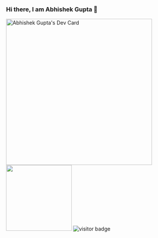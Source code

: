 ### Hi there, I am Abhishek Gupta 👋

<!--
**abhi15999/abhi15999** is a ✨ _special_ ✨ repository because its `README.md` (this file) appears on your GitHub profile.

Here are some ideas to get you started:

- 🔭 I’m currently working on ...
- 🌱 I’m currently learning ...
- 👯 I’m looking to collaborate on ...
- 🤔 I’m looking for help with ...
- 💬 Ask me about ...
- 📫 How to reach me: ...
- 😄 Pronouns: ...
- ⚡ Fun fact: ...
-->
<a href="https://app.daily.dev/abhi15"><img src="https://api.daily.dev/devcards/6bdc13daca2c4c4a8fce6f576fe9988f.png?r=s2a" width="400" alt="Abhishek Gupta's Dev Card"/></a>
<img height="180em" src="https://github-readme-stats.vercel.app/api?username=abhi15999&show_icons=true&hide_border=true&&count_private=true&include_all_commits=true" />
![visitor badge](https://visitor-badge.glitch.me/badge?page_id=abhi15999.visitor-badge)
